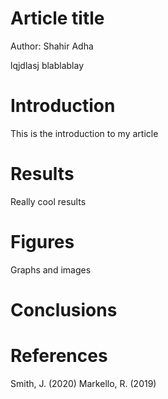 # Article title
Author: Shahir Adha

lqjdlasj
blablablay

# Introduction
This is the introduction to my article

# Results
Really cool results

# Figures
Graphs and images

# Conclusions

# References
Smith, J. (2020)
Markello, R. (2019)
